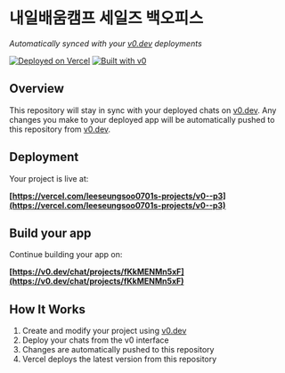 # 내일배움캠프 세일즈 백오피스

*Automatically synced with your [v0.dev](https://v0.dev) deployments*

[![Deployed on Vercel](https://img.shields.io/badge/Deployed%20on-Vercel-black?style=for-the-badge&logo=vercel)](https://vercel.com/leeseungsoo0701s-projects/v0--p3)
[![Built with v0](https://img.shields.io/badge/Built%20with-v0.dev-black?style=for-the-badge)](https://v0.dev/chat/projects/fKkMENMn5xF)

## Overview

This repository will stay in sync with your deployed chats on [v0.dev](https://v0.dev).
Any changes you make to your deployed app will be automatically pushed to this repository from [v0.dev](https://v0.dev).

## Deployment

Your project is live at:

**[https://vercel.com/leeseungsoo0701s-projects/v0--p3](https://vercel.com/leeseungsoo0701s-projects/v0--p3)**

## Build your app

Continue building your app on:

**[https://v0.dev/chat/projects/fKkMENMn5xF](https://v0.dev/chat/projects/fKkMENMn5xF)**

## How It Works

1. Create and modify your project using [v0.dev](https://v0.dev)
2. Deploy your chats from the v0 interface
3. Changes are automatically pushed to this repository
4. Vercel deploys the latest version from this repository
